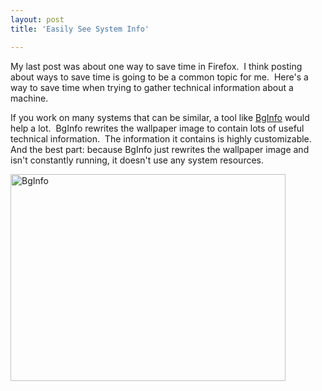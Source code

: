 ```yaml
---
layout: post
title: 'Easily See System Info'

---
```


My last post was about one way to save time in Firefox.  I think posting about ways to save time is going to be a common topic for me.  Here's a way to save time when trying to gather technical information about a machine.

If you work on many systems that can be similar, a tool like <a href="http://technet.microsoft.com/en-us/sysinternals/bb897557.aspx">BgInfo</a> would help a lot.  BgInfo rewrites the wallpaper image to contain lots of useful technical information.  The information it contains is highly customizable.  And the best part: because BgInfo just rewrites the wallpaper image and isn't constantly running, it doesn't use any system resources.

<img src="http://i.technet.microsoft.com/bb897557.BgInfo(en-us,MSDN.10).jpg" alt="BgInfo" width="440" height="331" />
